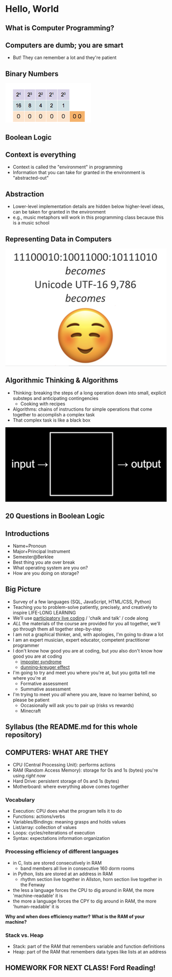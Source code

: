 # Hello, World

## What is Computer Programming?

## Computers are dumb; you are smart
- But! They can remember a lot and they're patient

## Binary Numbers
![](img/binarycounter.gif)

## Boolean Logic

## Context is everything
- Context is called the "environment" in programming
- Information that you can take for granted in the environment is "abstracted-out"

## Abstraction
- Lower-level implementation details are hidden below higher-level ideas, can be taken for granted in the environment
- e.g., music metaphors will work in this programming class because this is a music school

## Representing Data in Computers
![](img/emoji.png)

## Algorithmic Thinking & Algorithms
- Thinking: breaking the steps of a long operation down into small, explicit substeps and anticipating contingencies
  - Cooking with recipes
- Algorithms: chains of instructions for simple operations that come together to accomplish a complex task
- That complex task is like a black box

![](img/algorithm.png)

## 20 Questions in Boolean Logic

## Introductions
- Name+Pronoun
- Major+Principal Instrument
- Semester@Berklee
- Best thing you ate over break
- What operating system are you on?
- How are you doing on storage?

## Big Picture
- Survey of a few languages (SQL, JavaScript, HTML/CSS, Python)
- Teaching you to problem-solve patiently, precisely, and creatively to inspire LIFE-LONG LEARNING
- We'll use [participatory live coding](https://journals.plos.org/ploscompbiol/article?id=10.1371/journal.pcbi.1008090) / 'chalk and talk' / code along
- *ALL* the materials of the course are provided for you all together, we'll go through them all together step-by-step
- I am not a graphical thinker, and, with apologies, I'm going to draw a lot
- I am an expert musician, expert educator, competent practitioner programmer  
- I don't know how good you are at coding, but *you* also don't know how good you are at coding
  - [imposter syndrome](https://www.ncbi.nlm.nih.gov/books/NBK585058/#:~:text=Introduction,accomplishments%20among%20high%2Dachieving%20individuals.)
  - [dunning-kreuger effect](https://thedecisionlab.com/biases/dunning-kruger-effect)
- I'm going to try and meet you where you're at, but you gotta tell me where you're at
  - Formative assessment
  - Summative assessment
- I'm trying to meet you *all* where you are, leave no learner behind, so please be patient
  - Occasionally will ask you to pair up (risks vs rewards)
  - Minecraft

## Syllabus (the README.md for this whole repository)

## COMPUTERS: WHAT ARE THEY
- CPU (Central Processing Unit): performs actions
- RAM (Random Access Memory): storage for 0s and 1s (bytes) you're using *right now*
- Hard Drive: persistent storage of 0s and 1s (bytes)
- Motherboard: where everything above comes together

### Vocabulary
- Execution: CPU does what the program tells it to do
- Functions: actions/verbs
- Variables/Bindings: meaning grasps and holds values
- List/array: collection of values
- Loops: cycles/reiterations of execution
- Syntax: expectations information organization

### Processing efficiency of different languages
- in C, lists are stored consecutively in RAM
  - band members all live in consecutive 160 dorm rooms
- in Python, lists are stored at an address in RAM
  - rhythm section live together in Allston, horn section live together in the Fenway
- the less a language forces the CPU to dig around in RAM, the more 'machine-readable' it is
- the more a language forces the CPY to dig around in RAM, the more 'human-readable' it is

**Why and when does efficiency matter?**
**What is the RAM of your machine?**

### Stack vs. Heap
- Stack: part of the RAM that remembers variable and function definitions
- Heap: part of the RAM that remembers data types like lists at an address

## HOMEWORK FOR NEXT CLASS! Ford Reading!
